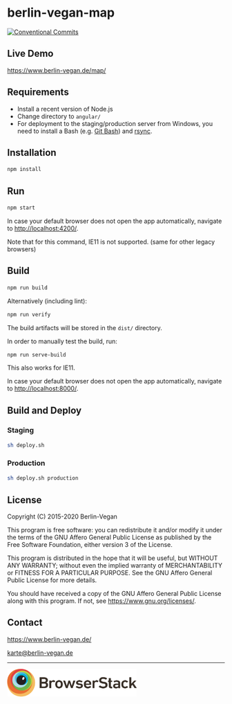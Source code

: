 # berlin-vegan-map

[![Conventional Commits](https://img.shields.io/badge/Conventional%20Commits-1.0.0-yellow.svg)](
    https://conventionalcommits.org
)

## Live Demo

<https://www.berlin-vegan.de/map/>

## Requirements

* Install a recent version of Node.js
* Change directory to `angular/`
* For deployment to the staging/production server from Windows, you need to install a Bash
  (e.g. [Git Bash](https://gitforwindows.org/)) and [rsync](https://serverfault.com/a/872557/124321).

## Installation

```bash
npm install
```

## Run

```bash
npm start
```

In case your default browser does not open the app automatically, navigate to <http://localhost:4200/>.

Note that for this command, IE11 is not supported. (same for other legacy browsers)

## Build

```bash
npm run build
```

Alternatively (including lint):

```bash
npm run verify
```

The build artifacts will be stored in the `dist/` directory.

In order to manually test the build, run:

```bash
npm run serve-build
```

This also works for IE11.

In case your default browser does not open the app automatically, navigate to <http://localhost:8000/>.

## Build and Deploy

### Staging

```bash
sh deploy.sh
```

### Production

```bash
sh deploy.sh production
```

## License

Copyright (C) 2015-2020  Berlin-Vegan

This program is free software: you can redistribute it and/or modify
it under the terms of the GNU Affero General Public License as published by
the Free Software Foundation, either version 3 of the License.

This program is distributed in the hope that it will be useful,
but WITHOUT ANY WARRANTY; without even the implied warranty of
MERCHANTABILITY or FITNESS FOR A PARTICULAR PURPOSE.  See the
GNU Affero General Public License for more details.

You should have received a copy of the GNU Affero General Public License
along with this program.  If not, see <https://www.gnu.org/licenses/>.

## Contact

<https://www.berlin-vegan.de/>

karte@berlin-vegan.de

---

<a href="https://www.browserstack.com/">
  <img src="browserstack-logo-01.svg" alt="BrowserStack" width="300px;"/>
</a>
